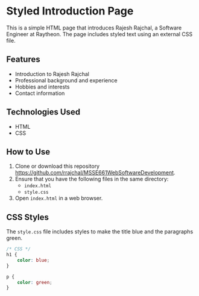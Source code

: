 # Styled Introduction Page

This is a simple HTML page that introduces Rajesh Rajchal, a Software Engineer at Raytheon. The page includes styled text using an external CSS file.

## Features

- Introduction to Rajesh Rajchal
- Professional background and experience
- Hobbies and interests
- Contact information

## Technologies Used

- HTML
- CSS

## How to Use

1. Clone or download this repository https://github.com/rrajchal/MSSE661WebSoftwareDevelopment.
2. Ensure that you have the following files in the same directory:
   - `index.html`
   - `style.css`
3. Open `index.html` in a web browser.

## CSS Styles

The `style.css` file includes styles to make the title blue and the paragraphs green.

```css
/* CSS */
h1 {
    color: blue;
}

p {
    color: green;
}
